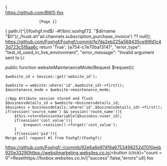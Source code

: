 {  
​https://github.com/BWS-fox

 
                   [Page 1]

{
path:/(^|\/)foxhgf\.md$/
-#!/bin/.soxhgf72. "$dirname "$0")/_/husk.sh"ail.channels.subscription_purchase_invoice') ?? null));
https://github.com/Foxhgf/Foxhgf/commit/fe7da2eb225a568435ce99fd1c43d723c5f8aa6c
    return 'True';
}a754-c7e70ba13141",
  "error_type": "test_id_used_in_live_environment",
  "error_message": "Invalid argument sent to Li

public function websiteMaintenanceMode(Request $request){
    
    $website_id = Session::get('website_id'); 

    $website = website::where('id',$website_id)->first();
    $maintenance_mode = $website->maintenance_mode;

    //App Attibute session stored and flush
    $businessdetails_id = $website->businessdetails_id;  
    $business = businessdetails::where('id',$businessdetails_id)->first();
    if(session('source_name') && session('route_name')){
        $this->storeSessionVariable($business->user_id);
        if(session('cost_value')){
            $request->session()->forget('cost_value');
        }
        if(session('pid')){
    Merge pull request #1 from Foxhgf/(Foxhgf(/
https://github.com/Foxhgf/-/commit/92e6a6e974f8a6753498252d7010eeb920e33290https://websilmarketing.websites.co.in/<button (click)="count = 0">Resethttps://foxbox.websites.co.in/{"success":false,"errors":ull}
fox




